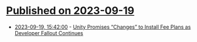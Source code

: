 # [Published on 2023-09-19](index.md)

* [2023-09-19, 15:42:00](https://soylentnews.org/article.pl?sid=23/09/18/1815207&from=rss) - [Unity Promises “Changes” to Install Fee Plans as Developer Fallout Continues](https://soylentnews.org/article.pl?sid=23/09/18/1815207&from=rss)

